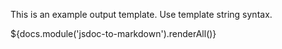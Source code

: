 This is an example output template. Use template string syntax.

${docs.module('jsdoc-to-markdown').renderAll()}
